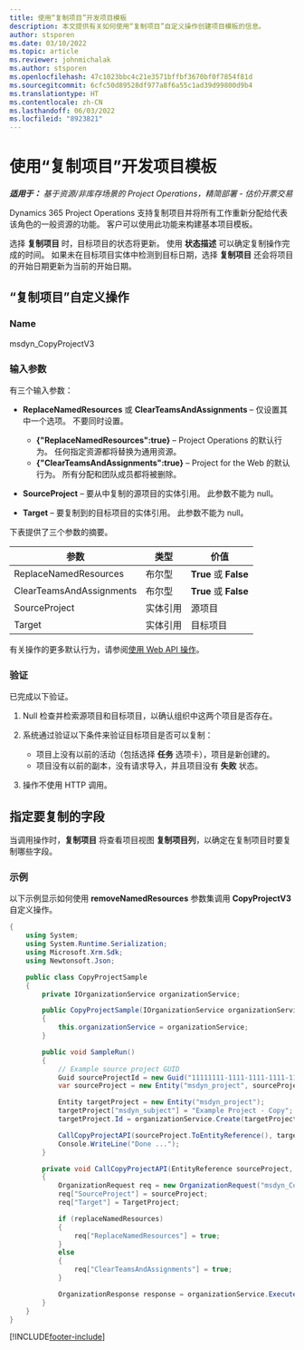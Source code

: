 ```yaml
---
title: 使用“复制项目”开发项目模板
description: 本文提供有关如何使用“复制项目”自定义操作创建项目模板的信息。
author: stsporen
ms.date: 03/10/2022
ms.topic: article
ms.reviewer: johnmichalak
ms.author: stsporen
ms.openlocfilehash: 47c1023bbc4c21e3571bffbf3670bf0f7854f81d
ms.sourcegitcommit: 6cfc50d89528df977a8f6a55c1ad39d99800d9b4
ms.translationtype: HT
ms.contentlocale: zh-CN
ms.lasthandoff: 06/03/2022
ms.locfileid: "8923821"
---
```

# <a name="develop-project-templates-with-copy-project"></a>使用“复制项目”开发项目模板

_**适用于：** 基于资源/非库存场景的 Project Operations，精简部署 - 估价开票交易_

Dynamics 365 Project Operations 支持复制项目并将所有工作重新分配给代表该角色的一般资源的功能。 客户可以使用此功能来构建基本项目模板。

选择 **复制项目** 时，目标项目的状态将更新。 使用 **状态描述** 可以确定复制操作完成的时间。 如果未在目标项目实体中检测到目标日期，选择 **复制项目** 还会将项目的开始日期更新为当前的开始日期。

## <a name="copy-project-custom-action"></a>“复制项目”自定义操作

### <a name="name"></a>Name 

msdyn\_CopyProjectV3

### <a name="input-parameters"></a>输入参数

有三个输入参数：

- **ReplaceNamedResources** 或 **ClearTeamsAndAssignments** – 仅设置其中一个选项。 不要同时设置。

    - **\{"ReplaceNamedResources":true\}** – Project Operations 的默认行为。 任何指定资源都将替换为通用资源。
    - **\{"ClearTeamsAndAssignments":true\}** – Project for the Web 的默认行为。 所有分配和团队成员都将被删除。

- **SourceProject** – 要从中复制的源项目的实体引用。 此参数不能为 null。
- **Target** – 要复制到的目标项目的实体引用。 此参数不能为 null。

下表提供了三个参数的摘要。

| 参数                | 类型​​             | 价值                 |
|--------------------------|------------------|-----------------------|
| ReplaceNamedResources    | 布尔型          | **True** 或 **False** |
| ClearTeamsAndAssignments | 布尔型          | **True** 或 **False** |
| SourceProject            | 实体引用 | 源项目    |
| Target                   | 实体引用 | 目标项目    |

有关操作的更多默认行为，请参阅[使用 Web API 操作](/powerapps/developer/common-data-service/webapi/use-web-api-actions)。

### <a name="validations"></a>验证

已完成以下验证。

1. Null 检查并检索源项目和目标项目，以确认组织中这两个项目是否存在。
2. 系统通过验证以下条件来验证目标项目是否可以复制：

    - 项目上没有以前的活动（包括选择 **任务** 选项卡），项目是新创建的。
    - 项目没有以前的副本，没有请求导入，并且项目没有 **失败** 状态。

3. 操作不使用 HTTP 调用。

## <a name="specify-fields-to-copy"></a>指定要复制的字段

当调用操作时，**复制项目** 将查看项目视图 **复制项目列**，以确定在复制项目时要复制哪些字段。

### <a name="example"></a>示例

以下示例显示如何使用 **removeNamedResources** 参数集调用 **CopyProjectV3** 自定义操作。

```C#
{
    using System;
    using System.Runtime.Serialization;
    using Microsoft.Xrm.Sdk;
    using Newtonsoft.Json;

    public class CopyProjectSample
    {
        private IOrganizationService organizationService;

        public CopyProjectSample(IOrganizationService organizationService)
        {
            this.organizationService = organizationService;
        }

        public void SampleRun()
        {
            // Example source project GUID
            Guid sourceProjectId = new Guid("11111111-1111-1111-1111-111111111111");
            var sourceProject = new Entity("msdyn_project", sourceProjectId);

            Entity targetProject = new Entity("msdyn_project");
            targetProject["msdyn_subject"] = "Example Project - Copy";
            targetProject.Id = organizationService.Create(targetProject);

            CallCopyProjectAPI(sourceProject.ToEntityReference(), targetProject.ToEntityReference(), copyOption, true, false);
            Console.WriteLine("Done ...");
        }

        private void CallCopyProjectAPI(EntityReference sourceProject, EntityReference TargetProject, bool replaceNamedResources = true, bool clearTeamsAndAssignments = false)
        {
            OrganizationRequest req = new OrganizationRequest("msdyn_CopyProjectV3");
            req["SourceProject"] = sourceProject;
            req["Target"] = TargetProject;

            if (replaceNamedResources)
            {
                req["ReplaceNamedResources"] = true;
            }
            else
            {
                req["ClearTeamsAndAssignments"] = true;
            }

            OrganizationResponse response = organizationService.Execute(req);
        }
    }
}
```

[!INCLUDE[footer-include](../includes/footer-banner.md)]
